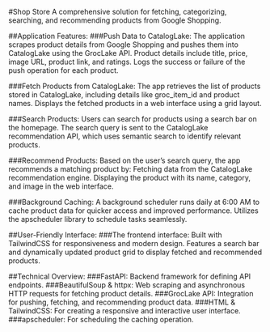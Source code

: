 #Shop Store
A comprehensive solution for fetching, categorizing, searching, and recommending products from Google Shopping.

##Application Features:
###Push Data to CatalogLake:
The application scrapes product details from Google Shopping and pushes them into CatalogLake using the GrocLake API.
Product details include title, price, image URL, product link, and ratings.
Logs the success or failure of the push operation for each product.

###Fetch Products from CatalogLake:
The app retrieves the list of products stored in CatalogLake, including details like groc_item_id and product names.
Displays the fetched products in a web interface using a grid layout.

###Search Products:
Users can search for products using a search bar on the homepage.
The search query is sent to the CatalogLake recommendation API, which uses semantic search to identify relevant products.


###Recommend Products:
Based on the user’s search query, the app recommends a matching product by:
Fetching data from the CatalogLake recommendation engine.
Displaying the product with its name, category, and image in the web interface.

###Background Caching:
A background scheduler runs daily at 6:00 AM to cache product data for quicker access and improved performance.
Utilizes the apscheduler library to schedule tasks seamlessly.

##User-Friendly Interface:
###The frontend interface:
Built with TailwindCSS for responsiveness and modern design.
Features a search bar and dynamically updated product grid to display fetched and recommended products.

##Technical Overview:
###FastAPI: Backend framework for defining API endpoints.
###BeautifulSoup & httpx: Web scraping and asynchronous HTTP requests for fetching product details.
###GrocLake API: Integration for pushing, fetching, and recommending product data.
###HTML & TailwindCSS: For creating a responsive and interactive user interface.
###apscheduler: For scheduling the caching operation.

